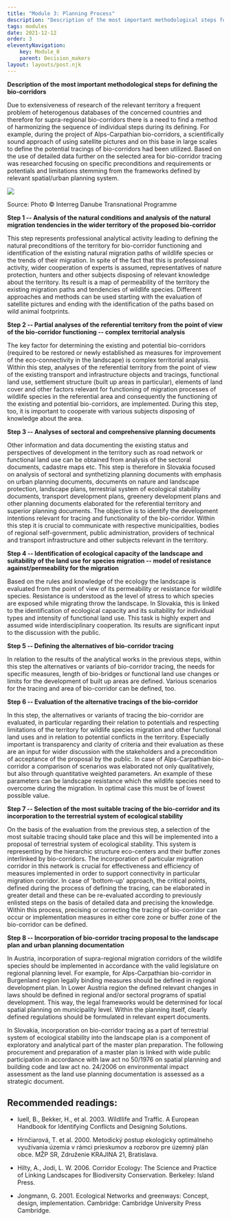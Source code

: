 ```yaml
---
title: "Module 3: Planning Process"
description: "Description of the most important methodological steps for defining the bio-corridors"
tags: modules
date: 2021-12-12
order: 3
eleventyNavigation:
    key: Module_0
    parent: Decision_makers
layout: layouts/post.njk
---
```


**Description of the most important methodological steps for defining the bio-corridors**

Due to extensiveness of research of the relevant territory a frequent
problem of heterogenous databases of the concerned countries and
therefore for supra-regional bio-corridors there is a need to find a
method of harmonizing the sequence of individual steps during its
defining. For example, during the project of Alps-Carpathian
bio-corridors, a scientifically sound approach of using satellite
pictures and on this base in large scales to define the potential
tracings of bio-corridors had been utilized. Based on the use of
detailed data further on the selected area for bio-corridor tracing was
researched focusing on specific preconditions and requirements or
potentials and limitations stemming from the frameworks defined by
relevant spatial/urban planning system.

![](/notes/media/3_image1.png)

Source: Photo © Interreg Danube Transnational Programme

**Step 1 -- Analysis of the natural conditions and analysis of the natural migration tendencies in the wider territory of the proposed bio-corridor**

This step represents professional analytical activity leading to
defining the natural preconditions of the territory for bio-corridor
functioning and identification of the existing natural migration paths
of wildlife species or the trends of their migration. In spite of the
fact that this is professional activity, wider cooperation of experts is
assumed, representatives of nature protection, hunters and other
subjects disposing of relevant knowledge about the territory. Its result
is a map of permeability of the territory the existing migration paths
and tendencies of wildlife species. Different approaches and methods can
be used starting with the evaluation of satellite pictures and ending
with the identification of the paths based on wild animal footprints.

**Step 2 -- Partial analyses of the referential territory from the point
of view of the bio-corridor functioning -- complex territorial
analysis**

The key factor for determining the existing and potential bio-corridors
(required to be restored or newly established as measures for
improvement of the eco-connectivity in the landscape) is complex
territorial analysis. Within this step, analyses of the referential
territory from the point of view of the existing transport and
infrastructure objects and tracings, functional land use, settlement
structure (built up areas in particular), elements of land cover and
other factors relevant for functioning of migration processes of
wildlife species in the referential area and consequently the
functioning of the existing and potential bio-corridors, are
implemented. During this step, too, it is important to cooperate with
various subjects disposing of knowledge about the area.

**Step 3 -- Analyses of sectoral and comprehensive planning
documents**

Other information and data documenting the existing status and
perspectives of development in the territory such as road network or
functional land use can be obtained from analysis of the sectoral
documents, cadastre maps etc. This step is therefore in Slovakia focused
on analysis of sectoral and synthetizing planning documents with
emphasis on urban planning documents, documents on nature and landscape
protection, landscape plans, terrestrial system of ecological stability
documents, transport development plans, greenery development plans and
other planning documents elaborated for the referential territory and
superior planning documents. The objective is to identify the
development intentions relevant for tracing and functionality of the
bio-corridor. Within this step it is crucial to communicate with
respective municipalities, bodies of regional self-government, public
administration, providers of technical and transport infrastructure and
other subjects relevant in the territory.

**Step 4 -- Identification of ecological capacity of the landscape and
suitability of the land use for species migration -- model of resistance
against/permeability for the migration**

Based on the rules and knowledge of the ecology the landscape is
evaluated from the point of view of its permeability or resistance for
wildlife species. Resistance is understood as the level of stress to
which species are exposed while migrating throw the landscape. In
Slovakia, this is linked to the identification of ecological capacity
and its suitability for individual types and intensity of functional
land use. This task is highly expert and assumed wide interdisciplinary
cooperation. Its results are significant input to the discussion with
the public.

**Step 5 -- Defining the alternatives of bio-corridor
tracing**

In relation to the results of the analytical works in the previous
steps, within this step the alternatives or variants of bio-corridor
tracing, the needs for specific measures, length of bio-bridges or
functional land use changes or limits for the development of built up
areas are defined. Various scenarios for the tracing and area of
bio-corridor can be defined, too.

**Step 6 -- Evaluation of the alternative tracings of the
bio-corridor**

In this step, the alternatives or variants of tracing the bio-corridor
are evaluated, in particular regarding their relation to potentials and
respecting limitations of the territory for wildlife species migration
and other functional land uses and in relation to potential conflicts in
the territory. Especially important is transparency and clarity of
criteria and their evaluation as these are an input for wider discussion
with the stakeholders and a precondition of acceptance of the proposal
by the public. In case of Alps-Carpathian bio-corridor a comparison of
scenarios was elaborated not only qualitatively, but also through
quantitative weighted parameters. An example of these parameters can be
landscape resistance which the wildlife species need to overcome during
the migration. In optimal case this must be of lowest possible value.

**Step 7 -- Selection of the most suitable tracing of the bio-corridor
and its incorporation to the terrestrial system of ecological
stability**

On the basis of the evaluation from the previous step, a selection of
the most suitable tracing should take place and this will be implemented
into a proposal of terrestrial system of ecological stability. This
system is representing by the hierarchic structure eco-centers and their
buffer zones interlinked by bio-corridors. The incorporation of
particular migration corridor in this network is crucial for
effectiveness and efficiency of measures implemented in order to support
connectivity in particular migration corridor. In case of 'bottom-up'
approach, the critical points, defined during the process of defining
the tracing, can be elaborated in greater detail and these can be
re-evaluated according to previously enlisted steps on the basis of
detailed data and precising the knowledge. Within this process,
precising or correcting the tracing of bio-corridor can occur or
implementation measures in either core zone or buffer zone of the
bio-corridor can be defined.

**Step 8 -- Incorporation of bio-corridor tracing proposal to the
landscape plan and urban planning documentation**

In Austria, incorporation of supra-regional migration corridors of the
wildlife species should be implemented in accordance with the valid
legislature on regional planning level. For example, for Alps-Carpathian
bio-corridor in Burgenland region legally binding measures should be
defined in regional development plan. In Lower Austria region the
defined relevant changes in laws should be defined in regional and/or
sectoral programs of spatial development. This way, the legal frameworks
would be determined for local spatial planning on municipality level.
Within the planning itself, clearly defined regulations should be
formulated in relevant expert documents.

In Slovakia, incorporation on bio-corridor tracing as a part of
terrestrial system of ecological stability into the landscape plan is a
component of exploratory and analytical part of the master plan
preparation. The following procurement and preparation of a master plan
is linked with wide public participation in accordance with law act no
50/1976 on spatial planning and building code and law act no. 24/2006 on
environmental impact assessment as the land use planning documentation
is assessed as a strategic document.

## Recommended readings:

-   Iuell, B., Bekker, H., et al. 2003. Wildllife and Traffic. A
    European Handbook for Identifying Conflicts and Designing Solutions.

-   Hrnčiarová, T. et al. 2000. Metodický postup ekologicky optimálneho
    využívania územia v rámci prieskumov a rozborov pre územný plán
    obce. MŽP SR, Združenie KRAJINA 21, Bratislava.

-   Hilty, A., Jodi, L. W. 2006. Corridor Ecology: The Science and
    Practice of Linking Landscapes for Biodiversity Conservation.
    Berkeley: Island Press.

-   Jongmann, G. 2001. Ecological Networks and greenways: Concept,
    design, implementation. Cambridge: Cambridge University Press
    Cambridge.
